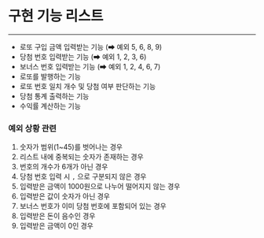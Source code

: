 # 구현 기능 리스트
***
- 로또 구입 금액 입력받는 기능 (➡ 예외 5, 6, 8, 9)
- 당첨 번호 입력받는 기능 (➡ 예외 1, 2, 3, 6)
- 보너스 번호 입력받는 기능 (➡ 예외 1, 2, 4, 6, 7)
- 로또를 발행하는 기능
- 로또 번호 일치 개수 및 당첨 여부 판단하는 기능
- 당첨 통계 출력하는 기능
- 수익률 계산하는 기능

### 예외 상황 관련

1. 숫자가 범위(1~45)를 벗어나는 경우
2. 리스트 내에 중복되는 숫자가 존재하는 경우
3. 번호의 개수가 6개가 아닌 경우
4. 당첨 번호 입력 시 `,` 으로 구분되지 않은 경우
5. 입력받은 금액이 1000원으로 나누어 떨어지지 않는 경우
6. 입력받은 값이 숫자가 아닌 경우
7. 보너스 번호가 이미 당첨 번호에 포함되어 있는 경우
8. 입력받은 돈이 음수인 경우
9. 입력받은 금액이 0인 경우